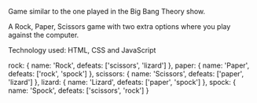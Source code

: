 Game similar to the one played in the Big Bang Theory show. 

A Rock, Paper, Scissors game with two extra options where you play against the computer.

Technology used: HTML, CSS and JavaScript 

rock: { name: 'Rock', defeats: ['scissors', 'lizard'] },
paper: { name: 'Paper', defeats: ['rock', 'spock'] },
scissors: { name: 'Scissors', defeats: ['paper', 'lizard'] },
lizard: { name: 'Lizard', defeats: ['paper', 'spock'] },
spock: { name: 'Spock', defeats: ['scissors', 'rock'] }